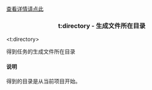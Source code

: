 <a href="head-tag-task.html">查看详情请点此</a>

### <div align="center">t:directory - 生成文件所在目录</div> ###

&lt;t:directory&gt;
<pre>
得到任务的生成文件所在目录
</pre>

#### 说明 ####

<pre>
得到的目录是从当前项目开始。
</pre>
